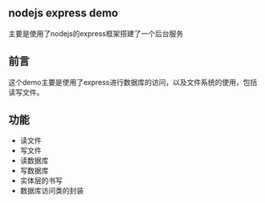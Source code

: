 
## nodejs express demo

主要是使用了nodejs的express框架搭建了一个后台服务

## 前言

这个demo主要是使用了express进行数据库的访问，以及文件系统的使用，包括读写文件。

## 功能

- 读文件
- 写文件
- 读数据库
- 写数据库
- 实体层的书写
- 数据库访问类的封装